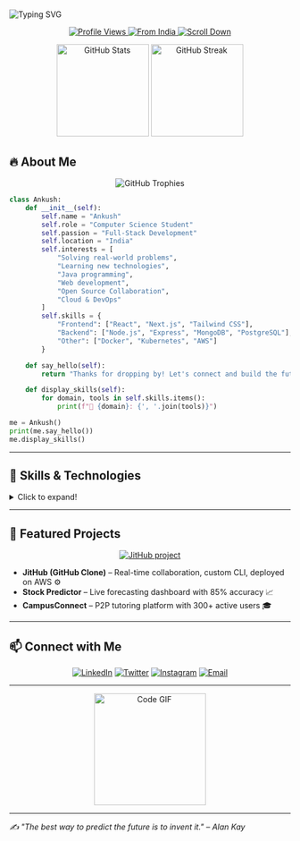 # <h1 align="center">
  <img src="https://readme-typing-svg.demolab.com?font=Fira+Code&size=30&pause=1000&color=22D3EE&center=true&vCenter=true&width=500&height=70&lines=Hello+👋,+I%27m+Ankush;Full-Stack+Developer;Tech+Enthusiast;Problem+Solver" alt="Typing SVG" />
</h1>

<p align="center">
  <a href="#">
    <img src="https://komarev.com/ghpvc/?username=Ankush-25&label=Profile%20Views&color=0e75b6&style=flat" alt="Profile Views" />
  </a>
  <a href="#">
    <img src="https://img.shields.io/badge/From-India-%230078D7?logo=google-maps&logoColor=white" alt="From India" />
  </a>
  <a href="#skills">
    <img src="https://img.shields.io/badge/Scroll-Down-22D3EE?style=flat&logo=read-the-docs&logoColor=white" alt="Scroll Down" />
  </a>
</p>

<div align="center">
  <img src="https://github-readme-stats.vercel.app/api?username=Ankush-25&show_icons=true&theme=radical&hide_border=true&bg_color=0d1117&title_color=22D3EE&icon_color=22D3EE" alt="GitHub Stats" height="165"/>
  <img src="https://github-readme-streak-stats.herokuapp.com/?user=Ankush-25&theme=radical&hide_border=true&background=0d1117&stroke=22D3EE&ring=22D3EE&fire=22D3EE&currStreakLabel=22D3EE" alt="GitHub Streak" height="165"/>
</div>

## 🔥 About Me
<p align="center">
  <img src="https://github-profile-trophy.vercel.app/?username=Ankush-25&theme=radical&no-bg=true&no-frame=true&column=4&margin-w=15&margin-h=15" alt="GitHub Trophies" />
</p>

```python
class Ankush:
    def __init__(self):
        self.name = "Ankush"
        self.role = "Computer Science Student"
        self.passion = "Full-Stack Development"
        self.location = "India"
        self.interests = [
            "Solving real-world problems",
            "Learning new technologies",
            "Java programming",
            "Web development",
            "Open Source Collaboration",
            "Cloud & DevOps"
        ]
        self.skills = {
            "Frontend": ["React", "Next.js", "Tailwind CSS"],
            "Backend": ["Node.js", "Express", "MongoDB", "PostgreSQL"],
            "Other": ["Docker", "Kubernetes", "AWS"]
        }

    def say_hello(self):
        return "Thanks for dropping by! Let's connect and build the future together! 🚀"

    def display_skills(self):
        for domain, tools in self.skills.items():
            print(f"🔹 {domain}: {', '.join(tools)}")

me = Ankush()
print(me.say_hello())
me.display_skills()
```

---

## 🔧 Skills & Technologies <a id="skills"></a>

<details>
  <summary>Click to expand!</summary>

| Domain     | Tools & Libraries                           |
|------------|---------------------------------------------|
| **Frontend** | ![React](https://img.shields.io/badge/React-20232A?style=flat&logo=react&logoColor=61DAFB) ![Next.js](https://img.shields.io/badge/Next.js-000000?style=flat&logo=next.js&logoColor=white) ![Tailwind CSS](https://img.shields.io/badge/Tailwind_CSS-06B6D4?style=flat&logo=tailwind-css&logoColor=white) |
| **Backend**  | ![Node.js](https://img.shields.io/badge/Node.js-339933?style=flat&logo=node.js&logoColor=white) ![Express](https://img.shields.io/badge/Express-000000?style=flat&logo=express&logoColor=white) |
| **Databases**| ![MongoDB](https://img.shields.io/badge/MongoDB-47A248?style=flat&logo=mongodb&logoColor=white) ![PostgreSQL](https://img.shields.io/badge/PostgreSQL-336791?style=flat&logo=postgresql&logoColor=white) |
| **DevOps**   | ![Docker](https://img.shields.io/badge/Docker-2496ED?style=flat&logo=docker&logoColor=white) ![Kubernetes](https://img.shields.io/badge/Kubernetes-326CE5?style=flat&logo=kubernetes&logoColor=white) ![AWS](https://img.shields.io/badge/AWS-232F3E?style=flat&logo=amazon-aws&logoColor=white) |

</details>

---

## 🚀 Featured Projects

<p align="center">
  <a href="https://github.com/Ankush-25/JitHub">
    <img src="https://github-readme-github-projects.vercel.app/?username=Ankush-25&repo=JitHub&theme=radical" alt="JitHub project" />
  </a>
</p>

- **JitHub (GitHub Clone)** – Real-time collaboration, custom CLI, deployed on AWS ⚙️
- **Stock Predictor** – Live forecasting dashboard with 85% accuracy 📈
- **CampusConnect** – P2P tutoring platform with 300+ active users 🎓

---

## 📫 Connect with Me

<p align="center">
  <a href="#"><img src="https://img.shields.io/badge/LinkedIn-blue?style=for-the-badge&logo=linkedin&logoColor=white" alt="LinkedIn" /></a>
  <a href="#"><img src="https://img.shields.io/badge/Twitter-1DA1F2?style=for-the-badge&logo=twitter&logoColor=white" alt="Twitter" /></a>
  <a href="#"><img src="https://img.shields.io/badge/Instagram-E4405F?style=for-the-badge&logo=instagram&logoColor=white" alt="Instagram" /></a>
  <a href="#"><img src="https://img.shields.io/badge/Email-D14836?style=for-the-badge&logo=gmail&logoColor=white" alt="Email" /></a>
</p>

---

<p align="center">
  <img src="https://media.giphy.com/media/3o6ZsYeTBVyZE5ZB3i/giphy.gif" alt="Code GIF" width="200" />
</p>

---

*✍️ "The best way to predict the future is to invent it." – Alan Kay*
